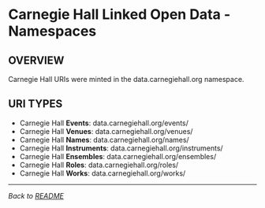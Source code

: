 # Carnegie Hall Linked Open Data - Namespaces

## OVERVIEW

Carnegie Hall URIs were minted in the data.carnegiehall.org namespace.

## URI TYPES
- Carnegie Hall __Events__: data.carnegiehall.org/events/
- Carnegie Hall __Venues__: data.carnegiehall.org/venues/
- Carnegie Hall __Names__: data.carnegiehall.org/names/
- Carnegie Hall __Instruments__: data.carnegiehall.org/instruments/
- Carnegie Hall __Ensembles__: data.carnegiehall.org/ensembles/
- Carnegie Hall __Roles__: data.carnegiehall.org/roles/
- Carnegie Hall __Works__: data.carnegiehall.org/works/


----------------------------
*Back to [README](/README.md)*
